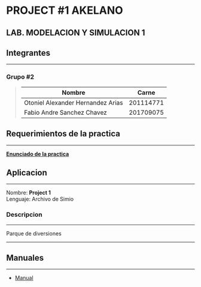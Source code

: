
# **PROJECT #1 AKELANO**

## **LAB. MODELACION Y SIMULACION 1**

## Integrantes

---

### Grupo #2

>
>| **Nombre**                        | **Carne** |
>|-----------------------------------|-----------|
>| Otoniel Alexander Hernandez Arias | 201114771 |
>| Fabio Andre Sanchez Chavez | 201709075 |

## Requerimientos de la practica

---
[**Enunciado de la practica**](./Statements/)


## Aplicacion

---
Nombre: **Project 1**  
Lenguaje: Archivo de Simio  


### Descripcion

---

Parque de diversiones

---

## Manuales

---

- [Manual]()
